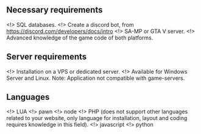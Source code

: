 ## Necessary requirements ##
<!> SQL databases.
<!> Create a discord bot, from https://discord.com/developers/docs/intro
<!> SA-MP or GTA V server.
<!> Advanced knowledge of the game code of both platforms.


## Server requirements ##
<!> Installation on a VPS or dedicated server.
<!> Available for Windows Server and Linux.
 Note: Application not compatible with game-servers. 


## Languages ##
<!> LUA
<!> pawn
<!> node
<!> PHP (does not support other languages related to your website, only language for installation, layout and coding requires knowledge in this field).
<!> javascript
<!> python
